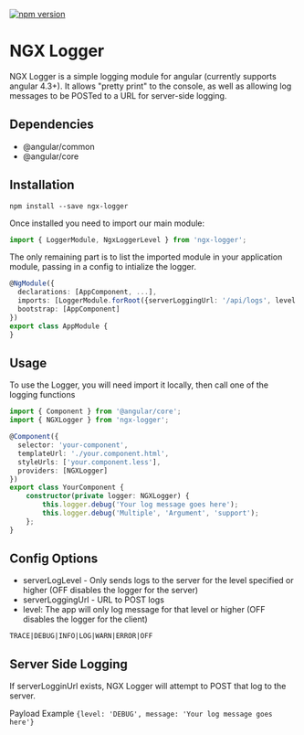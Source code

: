 [![npm version](https://badge.fury.io/js/ngx-logger.svg)](https://www.npmjs.com/package/ngx-logger)

# NGX Logger

NGX Logger is a simple logging module for angular (currently supports angular 4.3+). It allows "pretty print" to the console, as well as allowing log messages to be POSTed to a URL for server-side logging.

## Dependencies
 * @angular/common
 * @angular/core

## Installation
```shell
npm install --save ngx-logger
```

Once installed you need to import our main module:
```typescript
import { LoggerModule, NgxLoggerLevel } from 'ngx-logger';
```

The only remaining part is to list the imported module in your application module, passing in a config to intialize the logger.

```typescript
@NgModule({
  declarations: [AppComponent, ...],
  imports: [LoggerModule.forRoot({serverLoggingUrl: '/api/logs', level: NgxLoggerLevel.DEBUG, serverLogLevel: NgxLoggerLevel.ERROR}), ...],
  bootstrap: [AppComponent]
})
export class AppModule {
}
```

## Usage

To use the Logger, you will need import it locally, then call one of the logging functions

```typescript
import { Component } from '@angular/core';
import { NGXLogger } from 'ngx-logger';

@Component({
  selector: 'your-component',
  templateUrl: './your.component.html',
  styleUrls: ['your.component.less'],
  providers: [NGXLogger]
})
export class YourComponent {
    constructor(private logger: NGXLogger) {
        this.logger.debug('Your log message goes here');
        this.logger.debug('Multiple', 'Argument', 'support');
    };
}

```


## Config Options
 * serverLogLevel - Only sends logs to the server for the level specified or higher (OFF disables the logger for the server)
 * serverLoggingUrl - URL to POST logs
 * level: The app will only log message for that level or higher (OFF disables the logger for the client)
```
TRACE|DEBUG|INFO|LOG|WARN|ERROR|OFF
```


## Server Side Logging

If serverLogginUrl exists, NGX Logger will attempt to POST that log to the server.

Payload Example
```{level: 'DEBUG', message: 'Your log message goes here'}```
